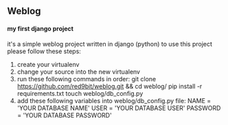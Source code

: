 ## Weblog
#### my first django project

it's a simple weblog project written in django (python)
to use this project please follow these steps:
1) create your virtualenv
2) change your source into the new virtualenv
3) run these following commands in order:
  git clone https://github.com/red9bit/weblog.git && cd weblog/
  pip install -r requirements.txt
  touch weblog/db_config.py
4) add these following variables into weblog/db_config.py file:
  NAME = 'YOUR DATABASE NAME'
  USER = 'YOUR DATABASE USER'
  PASSWORD = 'YOUR DATABASE PASSWORD'

